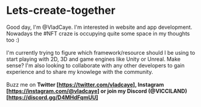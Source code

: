 # Lets-create-together

Good day, I'm @VladCaye.
I'm interested in website and app development. Nowadays the #NFT craze is occupying quite some space in my thoughts too :)<br><br>
I'm currently trying to figure which framework/resource should I be using to start playing with 2D, 3D and game engines like Unity or Unreal. Make sense?
I'm also looking to collaborate with any other developers to gain experience and to share my knowlege with the community.<br><br>
Buzz me on <b>Twitter<b> [https://twitter.com/vladcaye], <b>Instagram</b> [https://instagram.com/@vladcaye] or join my Discord (@VICCILAND) [https://discord.gg/D4MHdFqmUU]
